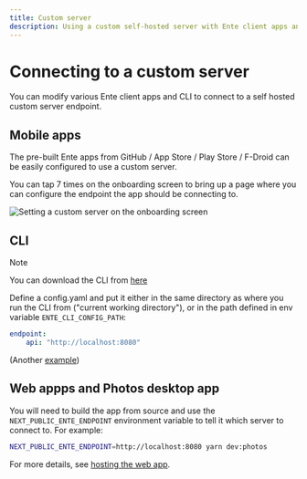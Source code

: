 ```yaml
---
title: Custom server
description: Using a custom self-hosted server with Ente client apps and CLI
---
```


# Connecting to a custom server

You can modify various Ente client apps and CLI to connect to a self hosted
custom server endpoint.

## Mobile apps

The pre-built Ente apps from GitHub / App Store / Play Store / F-Droid can be
easily configured to use a custom server.

You can tap 7 times on the onboarding screen to bring up a page where you can
configure the endpoint the app should be connecting to.

![Setting a custom server on the onboarding screen](custom-server.png)

## CLI

> [!NOTE]
>
> You can download the CLI from
> [here](https://github.com/ente-io/ente/releases?q=tag%3Acli-v0)

Define a config.yaml and put it either in the same directory as where you run
the CLI from ("current working directory"), or in the path defined in env
variable `ENTE_CLI_CONFIG_PATH`:

```yaml
endpoint:
    api: "http://localhost:8080"
```

(Another [example](https://github.com/ente-io/ente/blob/main/cli/config.yaml.example))

## Web appps and Photos desktop app

You will need to build the app from source and use the
`NEXT_PUBLIC_ENTE_ENDPOINT` environment variable to tell it which server to
connect to. For example:

```sh
NEXT_PUBLIC_ENTE_ENDPOINT=http://localhost:8080 yarn dev:photos
```

For more details, see [hosting the web
app](https://help.ente.io/self-hosting/guides/web-app).
